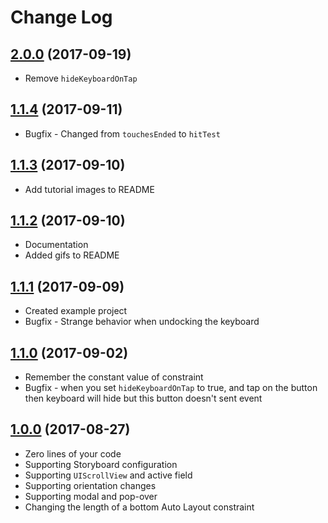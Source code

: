 
# Change Log

## [2.0.0](https://github.com/Decybel07/SwiftyKeyboardObserver/tree/2.0.0) (2017-09-19)
* Remove `hideKeyboardOnTap`

## [1.1.4](https://github.com/Decybel07/SwiftyKeyboardObserver/tree/1.1.4) (2017-09-11)
* Bugfix - Changed from `touchesEnded` to `hitTest`

## [1.1.3](https://github.com/Decybel07/SwiftyKeyboardObserver/tree/1.1.3) (2017-09-10)
* Add tutorial images to README

## [1.1.2](https://github.com/Decybel07/SwiftyKeyboardObserver/tree/1.1.2) (2017-09-10)
* Documentation
* Added gifs to README

## [1.1.1](https://github.com/Decybel07/SwiftyKeyboardObserver/tree/1.1.1) (2017-09-09)
* Created example project
* Bugfix - Strange behavior when undocking the keyboard

## [1.1.0](https://github.com/Decybel07/SwiftyKeyboardObserver/tree/1.1.0) (2017-09-02)
* Remember the constant value of constraint
* Bugfix - when you set `hideKeyboardOnTap` to true, and tap on the button then keyboard will hide but this button doesn't sent event

## [1.0.0](https://github.com/Decybel07/SwiftyKeyboardObserver/tree/1.0.0) (2017-08-27)
* Zero lines of your code
* Supporting Storyboard configuration
* Supporting `UIScrollView` and active field
* Supporting orientation changes
* Supporting modal and pop-over
* Changing the length of a bottom Auto Layout constraint
